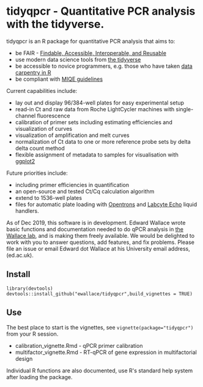 # tidyqpcr - Quantitative PCR analysis with the tidyverse.

tidyqpcr is an R package for quantitative PCR analysis that aims to:
* be FAIR - [Findable, Accessible, Interoperable, and Reusable](https://www.force11.org/group/fairgroup/fairprinciples)
* use modern data science tools from [the tidyverse](https://www.tidyverse.org/)
* be accessible to novice programmers, e.g. those who have taken [data carpentry in R](https://datacarpentry.org/R-ecology-lesson/) 
* be compliant with [MIQE guidelines](1373/clinchem.2008.112797)

Current capabilities include:

* lay out and display 96/384-well plates for easy experimental setup
* read-in Ct and raw data from Roche LightCycler machines with single-channel fluorescence
* calibration of primer sets including estimating efficiencies and visualization of curves
* visualization of amplification and melt curves
* normalization of Ct data to one or more reference probe sets by delta delta count method
* flexible assignment of metadata to samples for visualisation with [ggplot2](https://ggplot2.tidyverse.org/)

Future priorities include:

* including primer efficiencies in quantification
* an open-source and tested Ct/Cq calculation algorithm
* extend to 1536-well plates 
* files for automatic plate loading with [Opentrons](https://opentrons.com/) and [Labcyte Echo](https://www.labcyte.com/products/liquid-handling/echo-liquid-handlers) liquid handlers.

As of Dec 2019, this software is in development. Edward Wallace wrote basic functions and documentation needed to do qPCR analysis in [the Wallace lab](https://ewallace.github.io/), and is making them freely available. We would be delighted to work with you to answer questions, add features, and fix problems. Please file an issue or email Edward dot Wallace at his University email address, (ed.ac.uk). 

## Install

```
library(devtools)
devtools::install_github("ewallace/tidyqpcr",build_vignettes = TRUE)
```

## Use
The best place to start is the vignettes, see `vignette(package="tidyqpcr")` from your R session.

* calibration_vignette.Rmd - qPCR primer calibration
* multifactor_vignette.Rmd - RT-qPCR of gene expression in multifactorial design

Individual R functions are also documented, use R's standard help system after loading the package.
